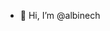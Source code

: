 - 👋 Hi, I’m @albinech

<!---
albinech/albinech is a ✨ special ✨ repository because its `README.md` (this file) appears on your GitHub profile.
You can click the Preview link to take a look at your changes.
--->
